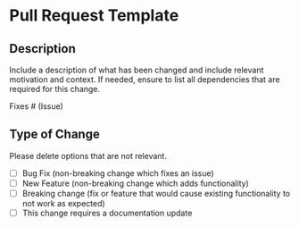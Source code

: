# Pull Request Template

## Description

Include a description of what has been changed and include relevant motivation and context.
If needed, ensure to list all dependencies that are required for this change. 

Fixes # (Issue)

## Type of Change

Please delete options that are not relevant.

- [ ] Bug Fix (non-breaking change which fixes an issue)
- [ ] New Feature (non-breaking change which adds functionality)
- [ ] Breaking change (fix or feature that would cause existing functionality to not work as expected)
- [ ] This change requires a documentation update
